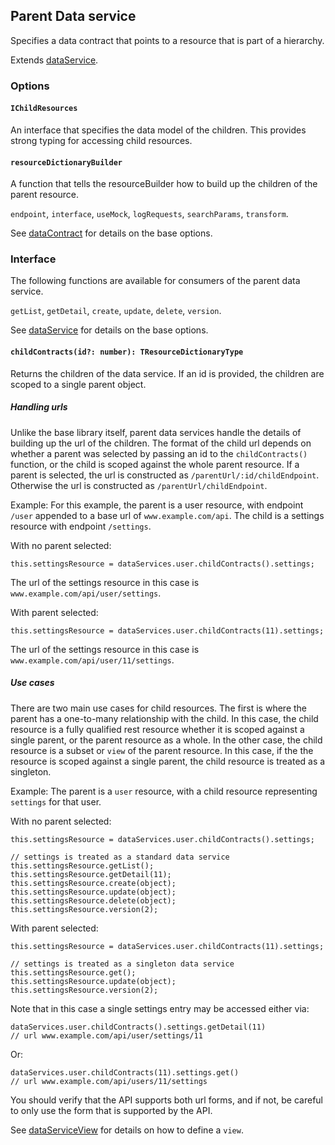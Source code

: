 ## Parent Data service
Specifies a data contract that points to a resource that is part of a hierarchy.

Extends [dataService](../dataService/dataService.md).

### Options

#### `IChildResources`
An interface that specifies the data model of the children. This provides strong typing for accessing child resources.

#### `resourceDictionaryBuilder`
A function that tells the resourceBuilder how to build up the children of the parent resource.

`endpoint`, `interface`, `useMock`, `logRequests`, `searchParams`, `transform`.

See [dataContract](../baseDataService.md) for details on the base options.

### Interface
The following functions are available for consumers of the parent data service.

`getList`, `getDetail`, `create`, `update`, `delete`, `version`.

See [dataService](../dataService/dataService.md) for details on the base options.

#### `childContracts(id?: number): TResourceDictionaryType`
Returns the children of the data service. If an id is provided, the children are scoped to a single parent object.

##### **Handling urls**
Unlike the base library itself, parent data services handle the details of building up the url of the children. The format of the child url depends on whether a parent was selected by passing an id to the `childContracts()` function, or the child is scoped against the whole parent resource. If a parent is selected, the url is constructed as `/parentUrl/:id/childEndpoint`. Otherwise the url is constructed as `/parentUrl/childEndpoint`.

Example:
For this example, the parent is a user resource, with endpoint `/user` appended to a base url of `www.example.com/api`. The child is a settings resource with endpoint `/settings`.

With no parent selected:
```
this.settingsResource = dataServices.user.childContracts().settings;
```
The url of the settings resource in this case is `www.example.com/api/user/settings`.

With parent selected:
```
this.settingsResource = dataServices.user.childContracts(11).settings;
```
The url of the settings resource in this case is `www.example.com/api/user/11/settings`.

##### **Use cases**
There are two main use cases for child resources. The first is where the parent has a one-to-many relationship with the child. In this case, the child resource is a fully qualified rest resource whether it is scoped against a single parent, or the parent resource as a whole. In the other case, the child resource is a subset or `view` of the parent resource. In this case, if the the resource is scoped against a single parent, the child resource is treated as a singleton.

Example:
The parent is a `user` resource, with a child resource representing `settings` for that user.

With no parent selected:
```
this.settingsResource = dataServices.user.childContracts().settings;

// settings is treated as a standard data service
this.settingsResource.getList();
this.settingsResource.getDetail(11);
this.settingsResource.create(object);
this.settingsResource.update(object);
this.settingsResource.delete(object);
this.settingsResource.version(2);
```

With parent selected:
```
this.settingsResource = dataServices.user.childContracts(11).settings;

// settings is treated as a singleton data service
this.settingsResource.get();
this.settingsResource.update(object);
this.settingsResource.version(2);
```
Note that in this case a single settings entry may be accessed either via:
```
dataServices.user.childContracts().settings.getDetail(11)
// url www.example.com/api/user/settings/11
```
Or:
```
dataServices.user.childContracts(11).settings.get()
// url www.example.com/api/users/11/settings
```
You should verify that the API supports both url forms, and if not, be careful to only use the form that is supported by the API.

See [dataServiceView](../dataService/dataServiceView.md) for details on how to define a `view`.